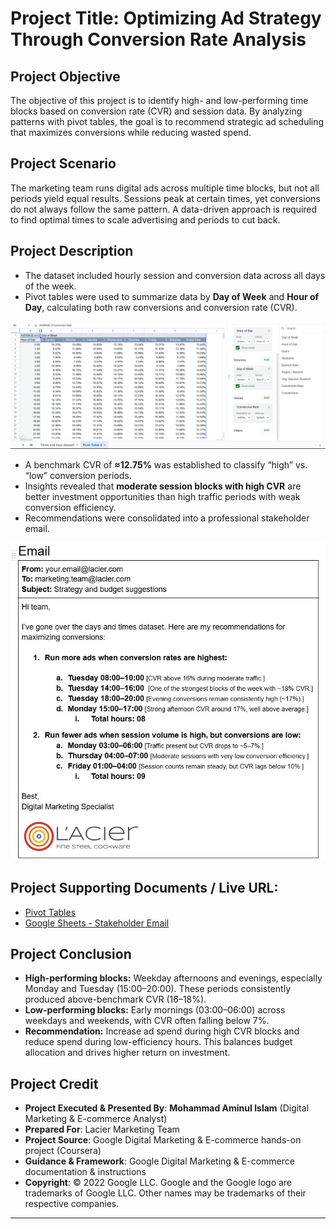 # Project Title: **Optimizing Ad Strategy Through Conversion Rate Analysis**

## Project Objective

The objective of this project is to identify high- and low-performing time blocks based on conversion rate (CVR) and session data. By analyzing patterns with pivot tables, the goal is to recommend strategic ad scheduling that maximizes conversions while reducing wasted spend.

## Project Scenario

The marketing team runs digital ads across multiple time blocks, but not all periods yield equal results. Sessions peak at certain times, yet conversions do not always follow the same pattern. A data-driven approach is required to find optimal times to scale advertising and periods to cut back.

## Project Description

* The dataset included hourly session and conversion data across all days of the week.
* Pivot tables were used to summarize data by **Day of Week** and **Hour of Day**, calculating both raw conversions and conversion rate (CVR).

 ![Pivot Tables](https://github.com/aminbiography/Google-Digital-Marketing---E-commerce-Professional-Certificate/blob/main/bar-graph-chart-image/Analyze%20data%20using%20pivot%20tables-01.jpg)  
 
* A benchmark CVR of **≈12.75%** was established to classify “high” vs. “low” conversion periods.
* Insights revealed that **moderate session blocks with high CVR** are better investment opportunities than high traffic periods with weak conversion efficiency.
* Recommendations were consolidated into a professional stakeholder email.
  
![Stakeholder Email](https://github.com/aminbiography/Google-Digital-Marketing---E-commerce-Professional-Certificate/blob/main/bar-graph-chart-image/Analyze%20data%20using%20pivot%20tables-02.jpg) 

## Project Supporting Documents / Live URL:

 - [Pivot Tables](https://docs.google.com/spreadsheets/d/1wx-BcU2Lp0VN2ERq6Ach7hDgeMXyNS4yAYopfOyeAkk/edit?usp=drive_link)  
 - [Google Sheets - Stakeholder Email](https://docs.google.com/document/d/1ZO1qMCtdaijDhfZwZ7OhnN5dWXOOr13sC3ecXKYqHy4/edit?usp=drive_link)  


## Project Conclusion

* **High-performing blocks:** Weekday afternoons and evenings, especially Monday and Tuesday (15:00–20:00). These periods consistently produced above-benchmark CVR (16–18%).
* **Low-performing blocks:** Early mornings (03:00–06:00) across weekdays and weekends, with CVR often falling below 7%.
* **Recommendation:** Increase ad spend during high CVR blocks and reduce spend during low-efficiency hours. This balances budget allocation and drives higher return on investment.

## Project Credit  
- **Project Executed & Presented By**: **Mohammad Aminul Islam** (Digital Marketing & E-commerce Analyst)
- **Prepared For**: Lacier Marketing Team 
- **Project Source**: Google Digital Marketing & E-commerce hands-on project (Coursera)  
- **Guidance & Framework**: Google Digital Marketing & E-commerce documentation & instructions  
- **Copyright**: © 2022 Google LLC. Google and the Google logo are trademarks of Google LLC. Other names may be trademarks of their respective companies.  
---
